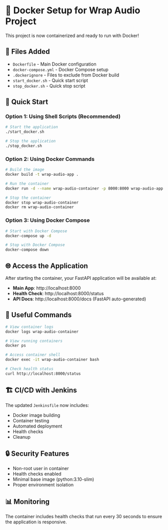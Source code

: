 # 🐳 Docker Setup for Wrap Audio Project

This project is now containerized and ready to run with Docker!

## 📁 Files Added

- `Dockerfile` - Main Docker configuration
- `docker-compose.yml` - Docker Compose setup
- `.dockerignore` - Files to exclude from Docker build
- `start_docker.sh` - Quick start script
- `stop_docker.sh` - Quick stop script

## 🚀 Quick Start

### Option 1: Using Shell Scripts (Recommended)
```bash
# Start the application
./start_docker.sh

# Stop the application
./stop_docker.sh
```

### Option 2: Using Docker Commands
```bash
# Build the image
docker build -t wrap-audio-app .

# Run the container
docker run -d --name wrap-audio-container -p 8000:8000 wrap-audio-app

# Stop the container
docker stop wrap-audio-container
docker rm wrap-audio-container
```

### Option 3: Using Docker Compose
```bash
# Start with Docker Compose
docker-compose up -d

# Stop with Docker Compose
docker-compose down
```

## 🌐 Access the Application

After starting the container, your FastAPI application will be available at:
- **Main App**: http://localhost:8000
- **Health Check**: http://localhost:8000/status
- **API Docs**: http://localhost:8000/docs (FastAPI auto-generated)

## 🔧 Useful Commands

```bash
# View container logs
docker logs wrap-audio-container

# View running containers
docker ps

# Access container shell
docker exec -it wrap-audio-container bash

# Check health status
curl http://localhost:8000/status
```

## 🏗️ CI/CD with Jenkins

The updated `Jenkinsfile` now includes:
- Docker image building
- Container testing
- Automated deployment
- Health checks
- Cleanup

## 🔒 Security Features

- Non-root user in container
- Health checks enabled
- Minimal base image (python:3.10-slim)
- Proper environment isolation

## 📊 Monitoring

The container includes health checks that run every 30 seconds to ensure the application is responsive.

